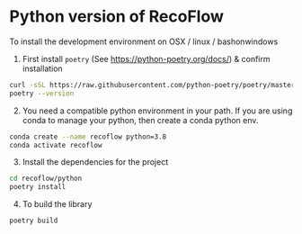 # Python version of RecoFlow

To install the development environment on OSX / linux / bashonwindows

1. First install `poetry` (See https://python-poetry.org/docs/) & confirm installation

```sh
curl -sSL https://raw.githubusercontent.com/python-poetry/poetry/master/get-poetry.py | python
poetry --version
```

2. You need a compatible python environment in your path. If you are using conda to manage your python, then create a conda python env.

```sh
conda create --name recoflow python=3.8
conda activate recoflow
```

3. Install the dependencies for the project

```sh
cd recoflow/python
poetry install
```

4. To build the library

```sh
poetry build
```
